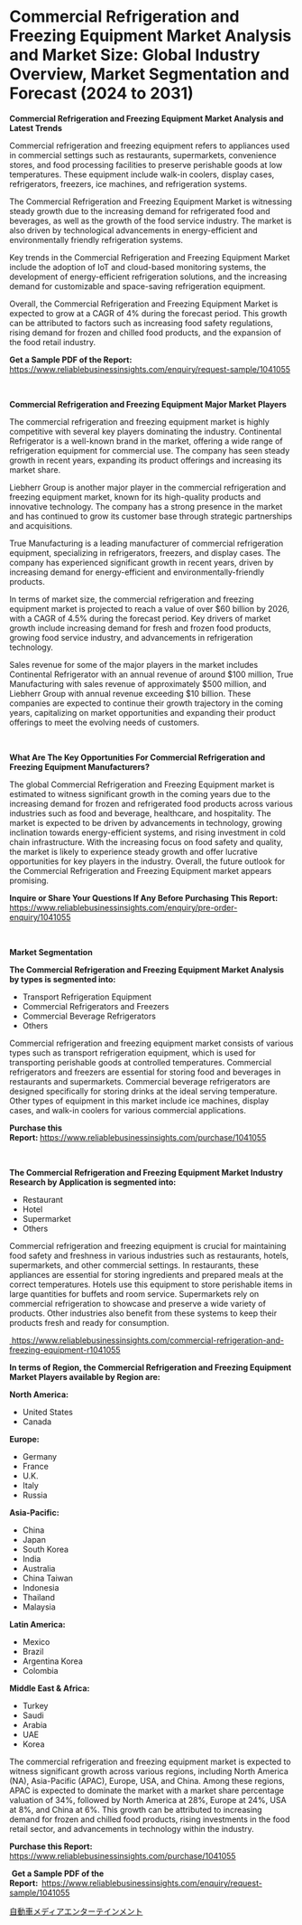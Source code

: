 <p><h1>Commercial Refrigeration and Freezing Equipment Market Analysis and Market Size: Global Industry Overview, Market Segmentation and Forecast (2024 to 2031)</h1></p><p><strong>Commercial Refrigeration and Freezing Equipment Market Analysis and Latest Trends</strong></p>
<p><p>Commercial refrigeration and freezing equipment refers to appliances used in commercial settings such as restaurants, supermarkets, convenience stores, and food processing facilities to preserve perishable goods at low temperatures. These equipment include walk-in coolers, display cases, refrigerators, freezers, ice machines, and refrigeration systems.</p><p>The Commercial Refrigeration and Freezing Equipment Market is witnessing steady growth due to the increasing demand for refrigerated food and beverages, as well as the growth of the food service industry. The market is also driven by technological advancements in energy-efficient and environmentally friendly refrigeration systems. </p><p>Key trends in the Commercial Refrigeration and Freezing Equipment Market include the adoption of IoT and cloud-based monitoring systems, the development of energy-efficient refrigeration solutions, and the increasing demand for customizable and space-saving refrigeration equipment.</p><p>Overall, the Commercial Refrigeration and Freezing Equipment Market is expected to grow at a CAGR of 4% during the forecast period. This growth can be attributed to factors such as increasing food safety regulations, rising demand for frozen and chilled food products, and the expansion of the food retail industry.</p></p>
<p><strong>Get a Sample PDF of the Report:&nbsp;</strong> <a href="https://www.reliablebusinessinsights.com/enquiry/request-sample/1041055">https://www.reliablebusinessinsights.com/enquiry/request-sample/1041055</a></p>
<p>&nbsp;</p>
<p><strong>Commercial Refrigeration and Freezing Equipment Major Market Players</strong></p>
<p><p>The commercial refrigeration and freezing equipment market is highly competitive with several key players dominating the industry. Continental Refrigerator is a well-known brand in the market, offering a wide range of refrigeration equipment for commercial use. The company has seen steady growth in recent years, expanding its product offerings and increasing its market share.</p><p>Liebherr Group is another major player in the commercial refrigeration and freezing equipment market, known for its high-quality products and innovative technology. The company has a strong presence in the market and has continued to grow its customer base through strategic partnerships and acquisitions.</p><p>True Manufacturing is a leading manufacturer of commercial refrigeration equipment, specializing in refrigerators, freezers, and display cases. The company has experienced significant growth in recent years, driven by increasing demand for energy-efficient and environmentally-friendly products.</p><p>In terms of market size, the commercial refrigeration and freezing equipment market is projected to reach a value of over $60 billion by 2026, with a CAGR of 4.5% during the forecast period. Key drivers of market growth include increasing demand for fresh and frozen food products, growing food service industry, and advancements in refrigeration technology.</p><p>Sales revenue for some of the major players in the market includes Continental Refrigerator with an annual revenue of around $100 million, True Manufacturing with sales revenue of approximately $500 million, and Liebherr Group with annual revenue exceeding $10 billion. These companies are expected to continue their growth trajectory in the coming years, capitalizing on market opportunities and expanding their product offerings to meet the evolving needs of customers.</p></p>
<p>&nbsp;</p>
<p><strong>What Are The Key Opportunities For Commercial Refrigeration and Freezing Equipment Manufacturers?</strong></p>
<p><p>The global Commercial Refrigeration and Freezing Equipment market is estimated to witness significant growth in the coming years due to the increasing demand for frozen and refrigerated food products across various industries such as food and beverage, healthcare, and hospitality. The market is expected to be driven by advancements in technology, growing inclination towards energy-efficient systems, and rising investment in cold chain infrastructure. With the increasing focus on food safety and quality, the market is likely to experience steady growth and offer lucrative opportunities for key players in the industry. Overall, the future outlook for the Commercial Refrigeration and Freezing Equipment market appears promising.</p></p>
<p><strong>Inquire or Share Your Questions If Any Before Purchasing This Report:</strong> <a href="https://www.reliablebusinessinsights.com/enquiry/pre-order-enquiry/1041055">https://www.reliablebusinessinsights.com/enquiry/pre-order-enquiry/1041055</a></p>
<p>&nbsp;</p>
<p><strong>Market Segmentation</strong></p>
<p><strong>The Commercial Refrigeration and Freezing Equipment Market Analysis by types is segmented into:</strong></p>
<p><ul><li>Transport Refrigeration Equipment</li><li>Commercial Refrigerators and Freezers</li><li>Commercial Beverage Refrigerators</li><li>Others</li></ul></p>
<p><p>Commercial refrigeration and freezing equipment market consists of various types such as transport refrigeration equipment, which is used for transporting perishable goods at controlled temperatures. Commercial refrigerators and freezers are essential for storing food and beverages in restaurants and supermarkets. Commercial beverage refrigerators are designed specifically for storing drinks at the ideal serving temperature. Other types of equipment in this market include ice machines, display cases, and walk-in coolers for various commercial applications.</p></p>
<p><strong>Purchase this Report:&nbsp;</strong><a href="https://www.reliablebusinessinsights.com/purchase/1041055">https://www.reliablebusinessinsights.com/purchase/1041055</a></p>
<p>&nbsp;</p>
<p><strong>The Commercial Refrigeration and Freezing Equipment Market Industry Research by Application is segmented into:</strong></p>
<p><ul><li>Restaurant</li><li>Hotel</li><li>Supermarket</li><li>Others</li></ul></p>
<p><p>Commercial refrigeration and freezing equipment is crucial for maintaining food safety and freshness in various industries such as restaurants, hotels, supermarkets, and other commercial settings. In restaurants, these appliances are essential for storing ingredients and prepared meals at the correct temperatures. Hotels use this equipment to store perishable items in large quantities for buffets and room service. Supermarkets rely on commercial refrigeration to showcase and preserve a wide variety of products. Other industries also benefit from these systems to keep their products fresh and ready for consumption.</p></p>
<p><a href="https://www.reliablebusinessinsights.com/commercial-refrigeration-and-freezing-equipment-r1041055">&nbsp;https://www.reliablebusinessinsights.com/commercial-refrigeration-and-freezing-equipment-r1041055</a></p>
<p><strong>In terms of Region, the Commercial Refrigeration and Freezing Equipment Market Players available by Region are:</strong></p>
<p>
    <p> <strong> North America: </strong>
        <ul>
            <li>United States</li>
            <li>Canada</li>
        </ul>
        </p> 
    <p> <strong> Europe: </strong>
        <ul>
            <li>Germany</li>
            <li>France</li>
            <li>U.K.</li>
            <li>Italy</li>
            <li>Russia</li>
        </ul>
        </p> 
    <p> <strong> Asia-Pacific: </strong>
        <ul>
            <li>China</li>
            <li>Japan</li>
            <li>South Korea</li>
            <li>India</li>
            <li>Australia</li>
            <li>China Taiwan</li>
            <li>Indonesia</li>
            <li>Thailand</li>
            <li>Malaysia</li>
        </ul>
        </p> 
    <p> <strong> Latin America: </strong>
        <ul>
            <li>Mexico</li>
            <li>Brazil</li>
            <li>Argentina Korea</li>
            <li>Colombia</li>
        </ul>
        </p> 
    <p> <strong> Middle East & Africa: </strong>
        <ul>
            <li>Turkey</li>
            <li>Saudi</li>
            <li>Arabia</li>
            <li>UAE</li>
            <li>Korea</li>
        </ul>
    </p>
    </p>
<p><p>The commercial refrigeration and freezing equipment market is expected to witness significant growth across various regions, including North America (NA), Asia-Pacific (APAC), Europe, USA, and China. Among these regions, APAC is expected to dominate the market with a market share percentage valuation of 34%, followed by North America at 28%, Europe at 24%, USA at 8%, and China at 6%. This growth can be attributed to increasing demand for frozen and chilled food products, rising investments in the food retail sector, and advancements in technology within the industry.</p></p>
<p><strong>Purchase this Report: </strong><a href="https://www.reliablebusinessinsights.com/purchase/1041055">https://www.reliablebusinessinsights.com/purchase/1041055</a></p>
<p>&nbsp;<strong>Get a Sample PDF of the Report:&nbsp;&nbsp;</strong><a href="https://www.reliablebusinessinsights.com/enquiry/request-sample/1041055">https://www.reliablebusinessinsights.com/enquiry/request-sample/1041055</a></p>
<p><strong></strong></p>
<p><p><a href="https://github.com/KaydenJohns1964/Market-Research-Report-List-2/blob/main/8461863106866.md">自動車メディアエンターテインメント</a></p></p>